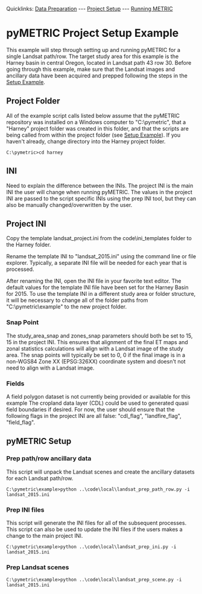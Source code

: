 Quicklinks: [Data Preparation](EXAMPLE_DATA.md) --- [Project Setup](EXAMPLE_SETUP.md) --- [Running METRIC](EXAMPLE_METRIC.md)

# pyMETRIC Project Setup Example

This example will step through setting up and running pyMETRIC for a single Landsat path/row.  The target study area for this example is the Harney basin in central Oregon, located in Landsat path 43 row 30.  Before going through this example, make sure that the Landsat images and ancillary data have been acquired and prepped following the steps in the [Setup Example](EXAMPLE_SETUP.md).

## Project Folder

All of the example script calls listed below assume that the pyMETRIC repository was installed on a Windows computer to "C:\pymetric", that a "Harney" project folder was created in this folder, and that the scripts are being called from within the project folder (see [Setup Example](EXAMPLE_SETUP.md)).  If you haven't already, change directory into the Harney project folder.

```
C:\pymetric>cd harney
```

## INI

Need to explain the difference between the INIs.  The project INI is the main INI the user will change when running pyMETRIC.  The values in the project INI are passed to the script specific INIs using the prep INI tool, but they can also be manually changed/overwritten by the user.

## Project INI

Copy the template landsat_project.ini from the code\ini_templates folder to the Harney folder.

Rename the template INI to "landsat_2015.ini" using the command line or file explorer.  Typically, a separate INI file will be needed for each year that is processed.

After renaming the INI, open the INI file in your favorite text editor.  The default values for the template INI file have been set for the Harney Basin for 2015.  To use the template INI in a different study area or folder structure, it will be necessary to change all of the folder paths from "C:\pymetric\example" to the new project folder.

### Snap Point

The study_area_snap and zones_snap parameters should both be set to 15, 15 in the project INI.  This ensures that alignment of the final ET maps and zonal statistics calculations will align with a Landsat image of the study area.  The snap points will typically be set to 0, 0 if the final image is in a non-WGS84 Zone XX (EPSG:326XX) coordinate system and doesn't not need to align with a Landsat image.

### Fields

A field polygon dataset is not currently being provided or available for this example  The cropland data layer (CDL) could be used to generated quasi field boundaries if desired.  For now, the user should ensure that the following flags in the project INI are all false: "cdl_flag", "landfire_flag", "field_flag".

## pyMETRIC Setup

### Prep path/row ancillary data

This script will unpack the Landsat scenes and create the ancillary datasets for each Landsat path/row.

```
C:\pymetric\example>python ..\code\local\landsat_prep_path_row.py -i landsat_2015.ini
```

### Prep INI files

This script will generate the INI files for all of the subsequent processes.  This script can also be used to update the INI files if the users makes a change to the main project INI.

```
C:\pymetric\example>python ..\code\local\landsat_prep_ini.py -i landsat_2015.ini
```

### Prep Landsat scenes

```
C:\pymetric\example>python ..\code\local\landsat_prep_scene.py -i landsat_2015.ini
```
